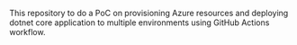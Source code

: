 This repository to do a PoC on provisioning Azure resources and deploying dotnet core application to multiple environments using GitHub Actions workflow.
